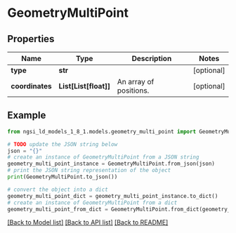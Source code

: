 # GeometryMultiPoint


## Properties

Name | Type | Description | Notes
------------ | ------------- | ------------- | -------------
**type** | **str** |  | [optional] 
**coordinates** | **List[List[float]]** | An array of positions.  | [optional] 

## Example

```python
from ngsi_ld_models_1_8_1.models.geometry_multi_point import GeometryMultiPoint

# TODO update the JSON string below
json = "{}"
# create an instance of GeometryMultiPoint from a JSON string
geometry_multi_point_instance = GeometryMultiPoint.from_json(json)
# print the JSON string representation of the object
print(GeometryMultiPoint.to_json())

# convert the object into a dict
geometry_multi_point_dict = geometry_multi_point_instance.to_dict()
# create an instance of GeometryMultiPoint from a dict
geometry_multi_point_from_dict = GeometryMultiPoint.from_dict(geometry_multi_point_dict)
```
[[Back to Model list]](../README.md#documentation-for-models) [[Back to API list]](../README.md#documentation-for-api-endpoints) [[Back to README]](../README.md)


